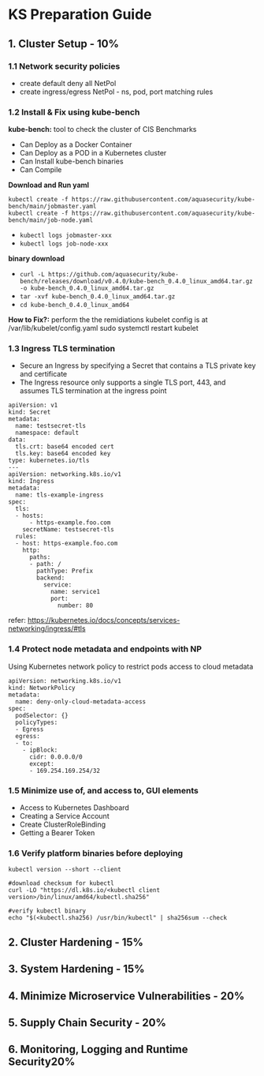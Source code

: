 # KS Preparation Guide

## 1. Cluster Setup - 10%

### 1.1 Network security policies

- create default deny all NetPol
- create ingress/egress NetPol - ns, pod, port matching rules

### 1.2 Install & Fix using kube-bench

**kube-bench:** tool to check the cluster of CIS Benchmarks
- Can Deploy as a Docker Container
- Can Deploy as a POD in a Kubernetes cluster
- Can Install kube-bench binaries
- Can Compile

**Download and Run yaml**
```
kubectl create -f https://raw.githubusercontent.com/aquasecurity/kube-bench/main/jobmaster.yaml
kubectl create -f https://raw.githubusercontent.com/aquasecurity/kube-bench/main/job-node.yaml
```

- `kubectl logs jobmaster-xxx`
- `kubectl logs job-node-xxx`

**binary download**

- `curl -L https://github.com/aquasecurity/kube-bench/releases/download/v0.4.0/kube-bench_0.4.0_linux_amd64.tar.gz -o kube-bench_0.4.0_linux_amd64.tar.gz`
- `tar -xvf kube-bench_0.4.0_linux_amd64.tar.gz`
- `cd kube-bench_0.4.0_linux_amd64`

**How to Fix?:**
perform the the remidiations
kubelet config is at /var/lib/kubelet/config.yaml
sudo systemctl restart kubelet

### 1.3 Ingress TLS termination
- Secure an Ingress by specifying a Secret that contains a TLS private key and certificate
- The Ingress resource only supports a single TLS port, 443, and assumes TLS termination at the ingress point

```
apiVersion: v1
kind: Secret
metadata:
  name: testsecret-tls
  namespace: default
data:
  tls.crt: base64 encoded cert
  tls.key: base64 encoded key
type: kubernetes.io/tls
---
apiVersion: networking.k8s.io/v1
kind: Ingress
metadata:
  name: tls-example-ingress
spec:
  tls:
  - hosts:
      - https-example.foo.com
    secretName: testsecret-tls
  rules:
  - host: https-example.foo.com
    http:
      paths:
      - path: /
        pathType: Prefix
        backend:
          service:
            name: service1
            port:
              number: 80
```
refer: https://kubernetes.io/docs/concepts/services-networking/ingress/#tls

### 1.4 Protect node metadata and endpoints with NP

Using Kubernetes network policy to restrict pods access to cloud metadata

```
apiVersion: networking.k8s.io/v1
kind: NetworkPolicy
metadata:
  name: deny-only-cloud-metadata-access
spec:
  podSelector: {}
  policyTypes:
  - Egress
  egress:
  - to:
    - ipBlock:
      cidr: 0.0.0.0/0
      except:
      - 169.254.169.254/32
```

### 1.5 Minimize use of, and access to, GUI elements

- Access to Kubernetes Dashboard
- Creating a Service Account
- Create ClusterRoleBinding
- Getting a Bearer Token

### 1.6 Verify platform binaries before deploying

```
kubectl version --short --client

#download checksum for kubectl
curl -LO "https://dl.k8s.io/<kubectl client version>/bin/linux/amd64/kubectl.sha256"

#verify kubectl binary
echo "$(<kubectl.sha256) /usr/bin/kubectl" | sha256sum --check
```

## 2. Cluster Hardening - 15%

## 3. System Hardening - 15%

## 4. Minimize Microservice Vulnerabilities - 20%

## 5. Supply Chain Security - 20%

## 6. Monitoring, Logging and Runtime Security20%

